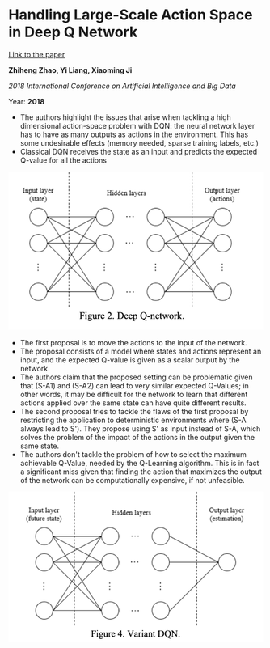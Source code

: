 # Handling Large-Scale Action Space in Deep Q Network

[Link to the paper](https://ieeexplore.ieee.org/document/8396173)

**Zhiheng Zhao, Yi Liang, Xiaoming Ji**

*2018 International Conference on Artificial Intelligence and Big Data*

Year: **2018**

- The authors highlight the issues that arise when tackling a high dimensional action-space problem with DQN: the neural network layer has to have as many outputs as actions in the environment. This has some undesirable effects (memory needed, sparse training labels, etc.)
- Classical DQN receives the state as an input and predicts the expected Q-value for all the actions

![](./zhao2018/DQN.png)

- The first proposal is to move the actions to the input of the network.
- The proposal consists of a model where states and actions represent an input, and the expected Q-value is given as a scalar output by the network.
- The authors claim that the proposed setting can be problematic given that (S-A1) and (S-A2) can lead to very similar expected Q-Values; in other words, it may be difficult for the network to learn that different actions applied over the same state can have quite different results.
- The second proposal tries to tackle the flaws of the first proposal by restricting the application to deterministic environments where (S-A always lead to S'). They propose using S' as input instead of S-A, which solves the problem of the impact of the actions in the output given the same state.
- The authors don't tackle the problem of how to select the maximum achievable Q-Value, needed by the Q-Learning algorithm. This is in fact a significant miss given that finding the action that maximizes the output of the network can be computationally expensive, if not unfeasible.

![](./zhao2018/DQN-Variant.png)